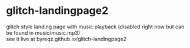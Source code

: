 # glitch-landingpage2
glitch style landing page with music playback (disabled right now but can be found in music/music.mp3) <br>
see it live at byreqz.github.io/glitch-landingpage2
